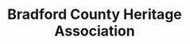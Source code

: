 ---
layout: repo
title: "Bradford County Heritage Association"
id: 15376
permalink: repos/15376/
---